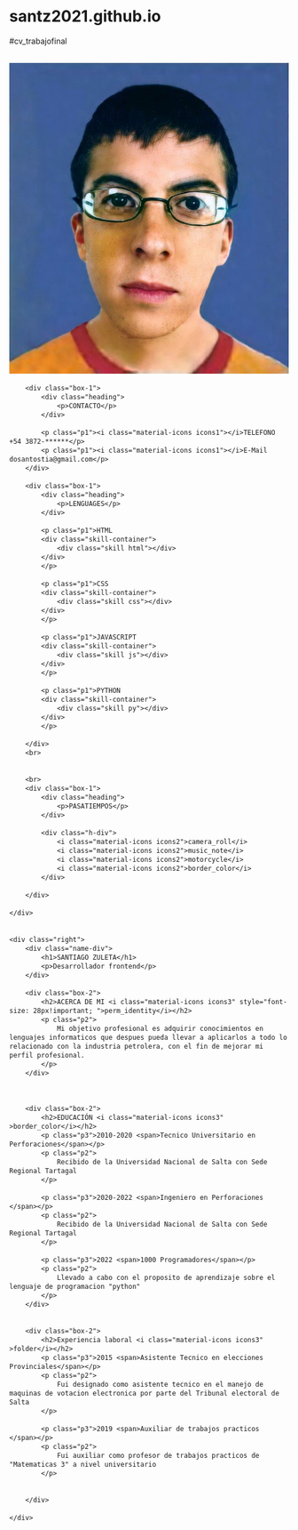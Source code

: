 # santz2021.github.io
#cv_trabajofinal

<!DOCTYPE html>
<html lang="es"></html>
<html>
<head>
	<title>cv_html</title>
	<meta charset="utf-8">
	<meta name="viewport" content="width=device-width, initial-scale=1.0">
	<link rel="stylesheet" type="text/css" href="css/style.css">
	<link href= "https://fonts.googleapis.com/icon?family=Material+Icons" rel="stylesheet">

</head>
<body>

<div class="main">
	<div class="left">
		<br>
		<div class="profile-img"><img src="image/mclovin.jpg"></div>

		<div class="box-1">
			<div class="heading">
				<p>CONTACTO</p>
			</div>
			
			<p class="p1"><i class="material-icons icons1"></i>TELEFONO +54 3872-******</p>
			<p class="p1"><i class="material-icons icons1"></i>E-Mail dosantostia@gmail.com</p>
		</div>

		<div class="box-1">
			<div class="heading">
				<p>LENGUAGES</p>
			</div>

			<p class="p1">HTML
			<div class="skill-container">
				<div class="skill html"></div>
			</div>
			</p>

			<p class="p1">CSS
			<div class="skill-container">
				<div class="skill css"></div>
			</div>
			</p>

			<p class="p1">JAVASCRIPT
			<div class="skill-container">
				<div class="skill js"></div>
			</div>
			</p>

			<p class="p1">PYTHON
			<div class="skill-container">
				<div class="skill py"></div>
			</div>	
			</p>
			
		</div>
		<br>

		
		<br>
		<div class="box-1">
			<div class="heading">
				<p>PASATIEMPOS</p>
			</div>

			<div class="h-div">
				<i class="material-icons icons2">camera_roll</i>
				<i class="material-icons icons2">music_note</i>
				<i class="material-icons icons2">motorcycle</i>
				<i class="material-icons icons2">border_color</i>
			</div>
			
		</div>

	</div>


	<div class="right">
		<div class="name-div">
			<h1>SANTIAGO ZULETA</h1>
			<p>Desarrollador frontend</p>
		</div>

		<div class="box-2">
			<h2>ACERCA DE MI <i class="material-icons icons3" style="font-size: 28px!important; ">perm_identity</i></h2>
			<p class="p2">
				Mi objetivo profesional es adquirir conocimientos en lenguajes informaticos que despues pueda llevar a aplicarlos a todo lo relacionado con la industria petrolera, con el fin de mejorar mi perfil profesional.   
			</p>
		</div>



		<div class="box-2">
			<h2>EDUCACIÓN <i class="material-icons icons3" >border_color</i></h2>
			<p class="p3">2010-2020 <span>Tecnico Universitario en Perforaciones</span></p>
			<p class="p2">
				Recibido de la Universidad Nacional de Salta con Sede Regional Tartagal
			</p>

			<p class="p3">2020-2022 <span>Ingeniero en Perforaciones </span></p>
			<p class="p2">
				Recibido de la Universidad Nacional de Salta con Sede Regional Tartagal 
			</p>

			<p class="p3">2022 <span>1000 Programadores</span></p>
			<p class="p2">
				Llevado a cabo con el proposito de aprendizaje sobre el lenguaje de programacion "python"   
			</p>
		</div>


		<div class="box-2">
			<h2>Experiencia laboral <i class="material-icons icons3" >folder</i></h2>
			<p class="p3">2015 <span>Asistente Tecnico en elecciones Provinciales</span></p>
			<p class="p2">
				Fui designado como asistente tecnico en el manejo de maquinas de votacion electronica por parte del Tribunal electoral de Salta 
			</p>

			<p class="p3">2019 <span>Auxiliar de trabajos practicos </span></p>
			<p class="p2">
				Fui auxiliar como profesor de trabajos practicos de "Matematicas 3" a nivel universitario
			</p>

			
		</div>

	</div>
</div>




</body>
</html>
